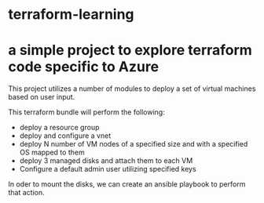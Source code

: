 # terraform-learning

# a simple project to explore terraform code specific to Azure 


This project utilizes a number of modules to deploy a set of virtual machines based on user input.

This terraform bundle will perform the following:

* deploy a resource group 
* deploy and configure a vnet
* deploy N number of VM nodes of a specified size and with a specified OS mapped to them
* deploy 3 managed disks and attach them to each VM
* Configure a default admin user utilizing specified keys

In oder to mount the disks, we can create an ansible playbook to perform that action. 
